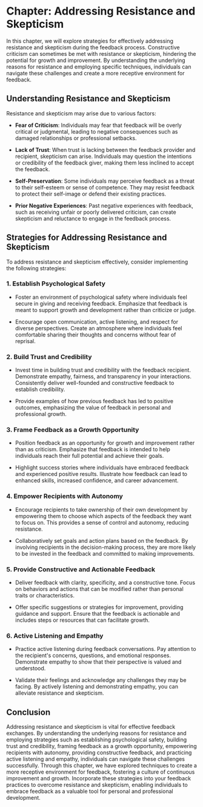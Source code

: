 Chapter: Addressing Resistance and Skepticism
=============================================

In this chapter, we will explore strategies for effectively addressing resistance and skepticism during the feedback process. Constructive criticism can sometimes be met with resistance or skepticism, hindering the potential for growth and improvement. By understanding the underlying reasons for resistance and employing specific techniques, individuals can navigate these challenges and create a more receptive environment for feedback.

Understanding Resistance and Skepticism
---------------------------------------

Resistance and skepticism may arise due to various factors:

* **Fear of Criticism**: Individuals may fear that feedback will be overly critical or judgmental, leading to negative consequences such as damaged relationships or professional setbacks.

* **Lack of Trust**: When trust is lacking between the feedback provider and recipient, skepticism can arise. Individuals may question the intentions or credibility of the feedback giver, making them less inclined to accept the feedback.

* **Self-Preservation**: Some individuals may perceive feedback as a threat to their self-esteem or sense of competence. They may resist feedback to protect their self-image or defend their existing practices.

* **Prior Negative Experiences**: Past negative experiences with feedback, such as receiving unfair or poorly delivered criticism, can create skepticism and reluctance to engage in the feedback process.

Strategies for Addressing Resistance and Skepticism
---------------------------------------------------

To address resistance and skepticism effectively, consider implementing the following strategies:

### 1. **Establish Psychological Safety**

* Foster an environment of psychological safety where individuals feel secure in giving and receiving feedback. Emphasize that feedback is meant to support growth and development rather than criticize or judge.

* Encourage open communication, active listening, and respect for diverse perspectives. Create an atmosphere where individuals feel comfortable sharing their thoughts and concerns without fear of reprisal.

### 2. **Build Trust and Credibility**

* Invest time in building trust and credibility with the feedback recipient. Demonstrate empathy, fairness, and transparency in your interactions. Consistently deliver well-founded and constructive feedback to establish credibility.

* Provide examples of how previous feedback has led to positive outcomes, emphasizing the value of feedback in personal and professional growth.

### 3. **Frame Feedback as a Growth Opportunity**

* Position feedback as an opportunity for growth and improvement rather than as criticism. Emphasize that feedback is intended to help individuals reach their full potential and achieve their goals.

* Highlight success stories where individuals have embraced feedback and experienced positive results. Illustrate how feedback can lead to enhanced skills, increased confidence, and career advancement.

### 4. **Empower Recipients with Autonomy**

* Encourage recipients to take ownership of their own development by empowering them to choose which aspects of the feedback they want to focus on. This provides a sense of control and autonomy, reducing resistance.

* Collaboratively set goals and action plans based on the feedback. By involving recipients in the decision-making process, they are more likely to be invested in the feedback and committed to making improvements.

### 5. **Provide Constructive and Actionable Feedback**

* Deliver feedback with clarity, specificity, and a constructive tone. Focus on behaviors and actions that can be modified rather than personal traits or characteristics.

* Offer specific suggestions or strategies for improvement, providing guidance and support. Ensure that the feedback is actionable and includes steps or resources that can facilitate growth.

### 6. **Active Listening and Empathy**

* Practice active listening during feedback conversations. Pay attention to the recipient's concerns, questions, and emotional responses. Demonstrate empathy to show that their perspective is valued and understood.

* Validate their feelings and acknowledge any challenges they may be facing. By actively listening and demonstrating empathy, you can alleviate resistance and skepticism.

Conclusion
----------

Addressing resistance and skepticism is vital for effective feedback exchanges. By understanding the underlying reasons for resistance and employing strategies such as establishing psychological safety, building trust and credibility, framing feedback as a growth opportunity, empowering recipients with autonomy, providing constructive feedback, and practicing active listening and empathy, individuals can navigate these challenges successfully. Through this chapter, we have explored techniques to create a more receptive environment for feedback, fostering a culture of continuous improvement and growth. Incorporate these strategies into your feedback practices to overcome resistance and skepticism, enabling individuals to embrace feedback as a valuable tool for personal and professional development.
